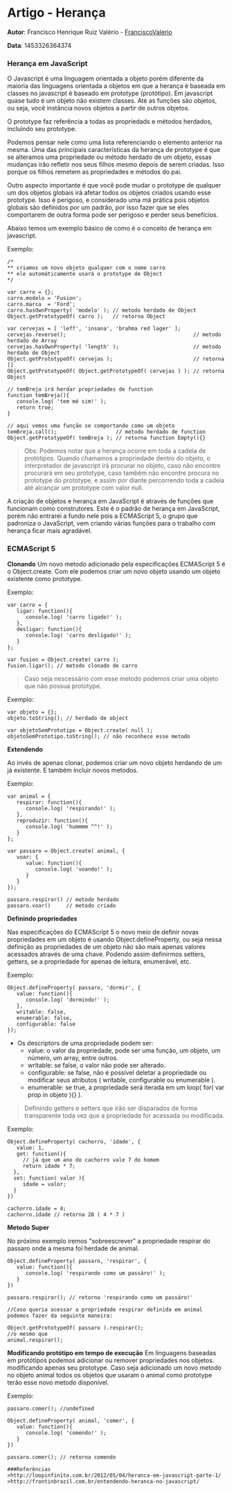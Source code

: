 # Artigo - Herança

**Autor**: Francisco Henrique Ruiz Valério - [FranciscoValerio](https://github.com/FranciscoValerio)

**Data**: 1453326364374

### Herança em JavaScript

O Javascript é uma linguagem orientada a objeto porém diferente da maioria das linguagens orientada a objetos em que a herança é baseada em classes no javascript é baseado em prototype (protótipo). Em javascript quase tudo é um objeto não existem classes. Até as funções são objetos, ou seja, você instância novos objetos a partir de outros objetos.

O prototype faz referência a todas as propriedads e métodos herdados, incluíndo seu prototype.

Podemos pensar nele como uma lista referenciando o elemento anterior na mesma. Uma das principais características da herança de prototype é que se alteramos uma propriedade ou método herdado de um objeto, essas mudanças irão refletir nos seus filhos mesmo depois de serem criadas. Isso porque os filhos remetem as propriedades e métodos do pai.

Outro aspecto importante é que você pode mudar o prototype de qualquer um dos objetos globais irá afetar todos os objetos criados usando esse prototype. Isso é perigoso, e considerado uma má prática pois objetos globais são definidos por um padrão, por isso fazer que se eles comportarem de outra forma pode ser perigoso e perder seus benefícios.

Abaixo temos um exemplo básico de como é o conceito de herança em javascript.

Exemplo:
```JS
/*
** criamos um novo objeto qualquer com o nome carro
** ele automáticamente usará o prototype de Object
*/

var carro = {};
carro.modelo = 'Fusion';
carro.marca  = 'Ford';
carro.hasOwnProperty( 'modelo' ); // metodo herdado de Object
Object.getPrototypeOf( carro );   // retorna Object

var cervejas = [ 'leff', 'insana', 'brahma red lager' ];
cervejas.reverse();                                         // metodo herdado de Array
cervejas.hasOwnProperty( 'length' );                        // metodo herdado de Object
Object.getPrototypeOf( cervejas );                          // retorna []
Object.getPrototypeOf( Object.getPrototypeOf( cervejas ) ); // retorna Object

// temBreja irá herdar propriedades de function
function temBreja(){
   console.log( 'tem mé sim!' );
   return true;
}

// aqui vemos uma função se comportando como um objeto
temBreja.call();                   // metodo herdado de function
Object.getPrototypeOf( temBreja ); // retorna function Empty(){}
```

> Obs: Podemos notar que a herança ocorre em toda a cadeia de protótipos. Quando chamamos a propriedade dentro do objeto, o interpretador de javascript irá procurar no objeto, caso não encontre procurará em seu prototype, caso também não encontre procura no prototype do prototype, e assim por diante percorrendo toda a cadeia até alcançar um prototype com valor null.

A criação de objetos e herança em JavaScript é através de funções que funcionam como construtores. Este é o padrão de herança em JavaScript, porém não entrarei a fundo nele pois a ECMAScript 5, o grupo que padroniza o JavaScript, vem criando várias funções para o trabalho com herança ficar mais agradável.

### ECMAScript 5

**Clonando**
Um novo metodo adicionado pela especificações ECMAScript 5 é o Object.create. Com ele podemos criar um novo objeto usando um objeto existente como prototype.

Exemplo:

```JS
var carro = {
   ligar: function(){
      console.log( 'carro ligado!' );
   },
   desligar: function(){
      console.log( 'carro desligado!' );
   }
};

var fusion = Object.create( carro );
fusion.ligar(); // metodo clonado de carro
```

> Caso seja nescessário com esse metodo podemos criar uma objeto que não possua prototype.

Exemplo:

```JS
var objeto = {};
objeto.toString(); // herdado de object

var objetoSemPrototipo = Object.create( null );
objetoSemPrototipo.toString(); // não reconhece esse metodo
```

**Extendendo**

Ao invés de apenas clonar, podemos criar um novo objeto herdando de um já existente. E também incluir novos metodos.

Exemplo:
```JS
var animal = {
   respirar: function(){
      console.log( 'respirando!' );
   },
   reproduzir: function(){
      console.log( 'hummmm ^^!' );
   }
};

var passaro = Object.create( animal, {
   voar: {
      value: function(){
         console.log( 'voando!' );
      }
   }
});

passaro.respirar() // metodo herdado
passaro.voar()     // metodo criado
```

**Definindo propriedades**

Nas especificações do ECMAScript 5 o novo meio de definir novas propriedades em um objeto é usando Object.defineProperty, ou seja nessa definição as propriedades de um objeto não são mais apenas valores acessados através de uma chave. Podendo assim definirmos setters, getters, se a propriedade for apenas de leitura, enumerável, etc.

Exemplo:
```JS
Object.defineProperty( passaro, 'dormir', {
   value: function(){
      console.log( 'dormindo!' );
   },
   writable: false,
   enumerable: false,
   configurable: false
});
```

* Os descriptors de uma propriedade podem ser:
   * value: o valor da propriedade, pode ser uma função, um objeto, um número, um array, entre outros.
   * writable: se false, o valor não pode ser alterado.
   * configurable: se false, não é possível deletar a propriedade ou modificar seus atributos ( writable, configurable ou enumerable ).
   * enumerable: se true, a propriedade será iterada em um loop( for( var prop in objeto ){} ).

 > Definindo getters e setters que irão ser disparados de forma transparente toda vez que a propriedade for acessada ou modificada.

 Exemplo:
 ```JS
 Object.defineProperty( cachorro, 'idade', {
    value: 1,
    get: function(){
      // já que um ano do cachorro vale 7 do homem
      return idade * 7;
   },
   set: function( valor ){
      idade = valor;
   }
})

cachorro.idade = 4;
cachorro.idade // retorna 28 ( 4 * 7 )
```

**Metodo Super**

No próximo exemplo iremos "sobreescrever" a propriedade respirar do passaro onde a mesma foi herdade de animal.

```JS
Object.defineProperty( passaro, 'respirar', {
   value: function(){
      console.log( 'respirando como um passáro!' );
   }
})

passaro.respirar(); // retorna 'respirando como um passáro!'

//Caso queria acessar a propriedade respirar definida em animal podemos fazer da seguinte maneira:

Object.getPrototypeOf( passaro ).respirar();
//o mesmo que
animal.respirar();
```

**Modificando protótipo em tempo de execução**
Em linguagens baseadas em protótipos podemos adicionar ou remover propriedades nos objetos. modificando apenas seu prototype. Caso seja adicionado um novo metodo no objeto animal todos os objetos que usaram o animal como prototype terão esse novo metodo disponível.

Exemplo:
```JS
passaro.comer(); //undefined

Object.defineProperty( animal, 'comer', {
   value: function(){
      console.log( 'comendo!' );
   }
})

passaro.comer(); // retorna comendo

###Referências
>http://loopinfinito.com.br/2012/05/04/heranca-em-javascript-parte-1/
>http://frontinbrazil.com.br/entendendo-heranca-no-javascript/
